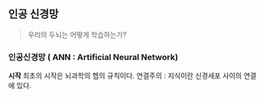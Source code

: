 ## 인공 신경망
> 우리의 두뇌는 어떻게 학습하는가?

### 인공신경망 ( ANN : Artificial Neural Network)

**시작**
최초의 시작은 뇌과학의 헵의 규칙이다.
연결주의 : 지식이란 신경세포 사이의 연결에 있다.

<!--stackedit_data:
eyJoaXN0b3J5IjpbLTMxMzU2MzAxNywtNjA2NjcxMjQyLC0zNj
UxNTEwMzNdfQ==
-->